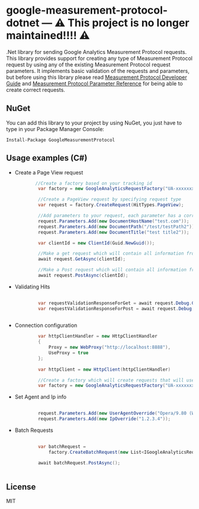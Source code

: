 google-measurement-protocol-dotnet —  ⚠️ This project is no longer maintained!!!! ⚠️
=================================================================================

.Net library for sending Google Analytics Measurement Protocol requests. This library provides support for creating any type of Measurement Protocol request by using any of the existing Measurement Protocol request parameters. It implements basic validation of the requests and parameters, but before using this library please read [Measurement Protocol Developer Guide] and [Measurement Protocol Parameter Reference] for being able to create correct requests.

## NuGet
You can add this library to your project by using NuGet, you just have to type in your Package Manager Console:

```
Install-Package GoogleMeasurementProtocol

```

## Usage examples (C#)

* Create a Page View request

```csharp
           //Create a factory based on your tracking id
            var factory = new GoogleAnalyticsRequestFactory("UA-xxxxxxx-x");

            //Create a PageView request by specifying request type
            var request = factory.CreateRequest(HitTypes.PageView);

            //Add parameters to your request, each parameter has a corresponding class which has name = parameter name from google reference docs
            request.Parameters.Add(new DocumentHostName("test.com"));
            request.Parameters.Add(new DocumentPath("/test/testPath2"));
            request.Parameters.Add(new DocumentTitle("test title2"));

            var clientId = new ClientId(Guid.NewGuid());

            //Make a get request which will contain all information from above
            await request.GetAsync(clientId);

            //Make a Post request which will contain all information from above
            await request.PostAsync(clientId);
```

* Validating Hits

```csharp
           
            var requestValidationResponseForGet = await request.Debug.GetAsync(new UserId("userId"));
            var requestValidationResponseForPost = await request.Debug.PostAsync(new UserId("userId"));
            
```

* Connection configuration

```csharp
            var httpClientHandler = new HttpClientHandler
            {
                Proxy = new WebProxy("http://localhost:8888"),
                UseProxy = true
            };
            
            var httpClient = new HttpClient(httpClientHandler)

            //Create a factory which will create requests that will use https connection through the given proxy
            var factory = new GoogleAnalyticsRequestFactory("UA-xxxxxxx-x", httpClient);
```

* Set Agent and Ip info

```csharp
           
            request.Parameters.Add(new UserAgentOverride("Opera/9.80 (Windows NT 6.0) Presto/2.12.388 Version/12.14"));
            request.Parameters.Add(new IpOverride("1.2.3.4"));
```

* Batch Requests

```csharp
           
            var batchRequest = 
                factory.CreateBatchRequest(new List<IGoogleAnalyticsRequest> { request1, request2 });

            await batchRequest.PostAsync();
            
```

License
----

MIT

[Measurement Protocol Developer Guide]:https://developers.google.com/analytics/devguides/collection/protocol/v1/devguide
[Measurement Protocol Parameter Reference]:https://developers.google.com/analytics/devguides/collection/protocol/v1/parameters
